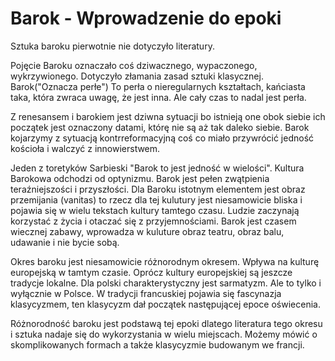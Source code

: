 # Barok - Wprowadzenie do epoki

Sztuka baroku pierwotnie nie dotyczyło literatury.

Pojęcie Baroku oznaczało coś dziwacznego, wypaczonego, wykrzywionego. Dotyczyło złamania zasad sztuki klasycznej. Barok("Oznacza perłe") To perła o nieregularnych kształtach, kańciasta taka, która zwraca uwagę, że jest inna. Ale cały czas to nadal jest perła.

Z renesansem i barokiem jest dziwna sytuacji bo istnieją one obok siebie ich początek jest oznaczony datami, którę nie są aż tak daleko siebie. Barok kojarzymy z sytuacją kontrreformacyjną coś co miało przywrócić jedność kościoła i walczyć z innowierstwem.

Jeden z toretyków Sarbieski "Barok to jest jedność w wielości". Kultura Barokowa odchodzi od optynizmu. Barok jest pełen zwątpienia teraźniejszości i przyszłości. Dla Baroku istotnym elementem jest obraz przemijania (vanitas) to rzecz dla tej kulutury jest niesamowicie bliska i pojawia się w wielu tekstach kultury tamtego czasu. Ludzie zaczynają korzystać z życia i otaczać się z przyjemnościami. Barok jest czasem wiecznej zabawy, wprowadza w kuluture obraz teatru, obraz balu, udawanie i nie bycie sobą.

Okres baroku jest niesamowicie różnorodnym okresem. Wpływa na kulturę europejską w tamtym czasie. Oprócz kultury europejskiej są jeszcze tradycje lokalne. Dla polski charakterystyczny jest sarmatyzm. Ale to tylko i wyłącznie w Polsce. W tradycji francuskiej pojawia się fascynazja klasycyzmem, ten klasycyzm dał początek następującej epoce oświecenia.

Różnorodność baroku jest podstawą tej epoki dlatego literatura tego okresu i sztuka nadaje się do wykorzystania w wielu miejscach. Możemy mówić o skomplikowanych formach a także klasycyzmie budowanym we francji.
